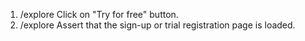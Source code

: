1. /explore Click on "Try for free" button.
2. /explore Assert that the sign-up or trial registration page is loaded.